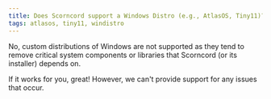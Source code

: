 ```yaml
---
title: Does Scorncord support a Windows Distro (e.g., AtlasOS, Tiny11)?
tags: atlasos, tiny11, windistro
---
```


No, custom distributions of Windows are not supported as they tend to remove critical system components or libraries that Scorncord (or its installer) depends on.

If it works for you, great! However, we can't provide support for any issues that occur.
